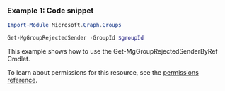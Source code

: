 ### Example 1: Code snippet

```powershellImport-Module Microsoft.Graph.Groups

Get-MgGroupRejectedSender -GroupId $groupId
```
This example shows how to use the Get-MgGroupRejectedSenderByRef Cmdlet.
To learn about permissions for this resource, see the [permissions reference](/graph/permissions-reference).

